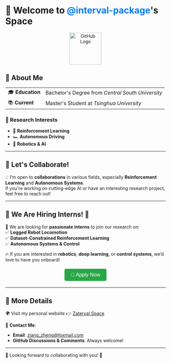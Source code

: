 # 👋 Welcome to <span style="color:#007bff; font-weight:bold;">@interval-package</span>'s Space  

<div align="center">  
  <img src="https://github.com/fluidicon.png" width="100" alt="GitHub Logo">  
</div>  

## 🚀 About Me  
<table>
  <tr>
    <td>🎓 <strong>Education</strong></td>
    <td>Bachelor's Degree from <em>Central South University</em></td>
  </tr>
  <tr>
    <td>📚 <strong>Current</strong></td>
    <td>Master's Student at <em>Tsinghua University</em></td>
  </tr>
</table>  

### 🔬 Research Interests  
- 🤖 **Reinforcement Learning**  
- 🏎️ **Autonomous Driving**  
- 📡 **Robotics & AI**  

---

## 🤝 Let's Collaborate!  
💡 I’m open to **collaborations** in various fields, especially **Reinforcement Learning** and **Autonomous Systems**.  
If you're working on cutting-edge AI or have an interesting research project, feel free to reach out!  

---

## 📢 **We Are Hiring Interns!** 🎯  
🚀 We are looking for **passionate interns** to join our research on:  
✅ **Legged Robot Locomotion**  
✅ **Dataset-Constrained Reinforcement Learning**  
✅ **Autonomous Systems & Control**  

🔥 If you are interested in **robotics**, **deep learning**, or **control systems**, we’d love to have you onboard!  

<div align="center" style="margin: 20px 0;">  
  <a href="mailto:ziang_zheng@foxmail.com" style="text-decoration:none;">
    <button style="
      background-color:#28a745; 
      color:white; 
      padding:10px 20px; 
      font-size:16px; 
      border:none; 
      border-radius:5px;
      cursor:pointer;">
      📩 Apply Now
    </button>
  </a>
</div>  

---

## 🔗 **More Details**  
🌍 Visit my personal website 👉 [Zaterval Space](https://zaterval.top)  

📩 **Contact Me**:  
- **Email**: [ziang_zheng@foxmail.com](mailto:ziang_zheng@foxmail.com)  
- **GitHub Discussions & Comments**: Always welcome!  

---

💬 Looking forward to collaborating with you! 🚀  
